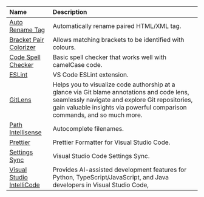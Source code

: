 | Name | Description |
| :--- | :--- |
| [Auto Rename Tag](https://marketplace.visualstudio.com/items?itemName=formulahendry.auto-rename-tag) | Automatically rename paired HTML/XML tag. |
| [Bracket Pair Colorizer](https://marketplace.visualstudio.com/items?itemName=CoenraadS.bracket-pair-colorizer) | Allows matching brackets to be identified with colours. |
| [Code Spell Checker](https://marketplace.visualstudio.com/items?itemName=streetsidesoftware.code-spell-checker) | Basic spell checker that works well with camelCase code. |
| [ESLint](https://marketplace.visualstudio.com/items?itemName=dbaeumer.vscode-eslint) | VS Code ESLint extension. |
| [GitLens](https://marketplace.visualstudio.com/items?itemName=eamodio.gitlens) | Helps you to visualize code authorship at a glance via Git blame annotations and code lens, seamlessly navigate and explore Git repositories, gain valuable insights via powerful comparison commands, and so much more. |
| [Path Intellisense](https://marketplace.visualstudio.com/items?itemName=christian-kohler.path-intellisense) | Autocomplete filenames. |
| [Prettier](https://marketplace.visualstudio.com/items?itemName=esbenp.prettier-vscode) | Prettier Formatter for Visual Studio Code. | 
| [Settings Sync](https://marketplace.visualstudio.com/items?itemName=Shan.code-settings-sync) | Visual Studio Code Settings Sync. |
| [Visual Studio IntelliCode](https://marketplace.visualstudio.com/items?itemName=VisualStudioExptTeam.vscodeintellicode) | Provides AI-assisted development features for Python, TypeScript/JavaScript, and Java developers in Visual Studio Code, |